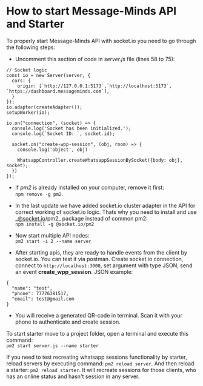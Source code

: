 # How to start Message-Minds API and Starter
To properly start Message-Minds API with socket.io you need to go through the following steps:

- Uncomment this section of code in _server.js_ file (lines 58 to 75):   
```
// Socket logic
const io = new Server(server, {
  cors: {
    origin: [`http://127.0.0.1:5173`,`http://localhost:5173`, `https://dashboard.messageminds.com`],
  }
});
io.adapter(createAdapter());
setupWorker(io);

io.on("connection", (socket) => {
  console.log('Socket has been initialized.');
  console.log(`Socket ID: `, socket.id);
  
  socket.on("create-wpp-session", (obj, room) => {
    console.log('object', obj)
   
    WhatsappController.createWhatsappSessionBySocket({body: obj}, socket);
  })
});
```
- If _pm2_ is already installed on your computer, remove it first:  
`npm remove -g pm2`.

- In the last update we have added socket.io cluster adapter in the API for correct working of socket.io logic. Thats why you need to install and use _@socket.io/pm2_ package instead of common pm2:  
 `npm install -g @socket.io/pm2`
- Now start multiple API nodes:   
  `pm2 start -i 2 --name server`
- After starting apis, they are ready to handle events from the client by socket.io. You can test it via postman. Create socket.io connection, connect to `http://localhost:3000`, set argument with type JSON, send an event __create_wpp_session__. JSON example:  
```
{
  "name": "test",
  "phone": 77776381517,
  "email": test@gmail.com
}
```
- You will receive a generated QR-code in terminal. Scan it with your phone to authenticate and create session.

To start starter move to a project folder, open a terminal and execute this command:  
`pm2 start server.js --name starter`

If you need to test recreating whatsapp sessions functionality by starter, reload servers by executing command: `pm2 reload server`. And then reload a starter: `pm2 reload starter`. It will recreate sessions for those clients, who has an online status and hasn't session in any server.